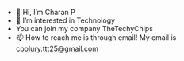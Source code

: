 - 👋 Hi, I’m Charan P
- 👀 I’m interested in Technology
- You can join my company TheTechyChips
- 📫 How to reach me is through email! My email is cpolury.ttt25@gmail.com

<!---
Charan-P-TTC/Charan-P-TTC is a ✨ special ✨ repository because its `About-Me.md` (this file) appears on your GitHub profile.
You can click the Preview link to take a look at your changes.
--->
